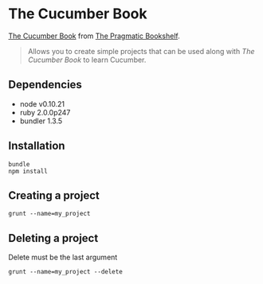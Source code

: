 # The Cucumber Book

[The Cucumber Book](http://pragprog.com/book/hwcuc/the-cucumber-book) from [The Pragmatic Bookshelf](http://pragprog.com).

> Allows you to create simple projects that can be used along with
  *The Cucumber Book* to learn Cucumber.

## Dependencies

- node v0.10.21
- ruby 2.0.0p247
- bundler 1.3.5

## Installation

    bundle
    npm install

## Creating a project

    grunt --name=my_project

## Deleting a project

Delete must be the last argument

    grunt --name=my_project --delete
